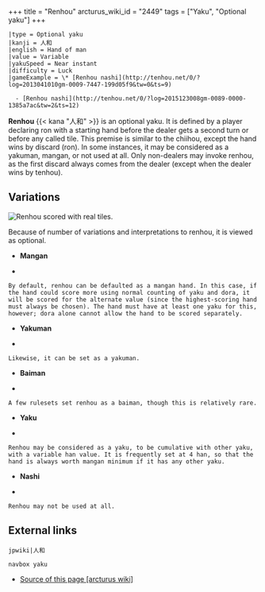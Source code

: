 +++
title = "Renhou"
arcturus_wiki_id = "2449"
tags = ["Yaku", "Optional yaku"]
+++

```yaku
|type = Optional yaku
|kanji = 人和
|english = Hand of man
|value = Variable
|yakuSpeed = Near instant
|difficulty = Luck
|gameExample = \* [Renhou nashi](http://tenhou.net/0/?log=2013041010gm-0009-7447-199d05f9&tw=0&ts=9)

  - [Renhou nashi](http://tenhou.net/0/?log=2015123008gm-0089-0000-1385a7ac&tw=2&ts=12)

```

**Renhou** {{< kana "人和" >}} is an optional yaku. It is defined by a player declaring ron with a
starting hand before the dealer gets a second turn or before any called tile. This premise is
similar to the chiihou, except the hand wins by discard (ron). In some instances, it may be
considered as a yakuman, mangan, or not used at all. Only non-dealers may invoke renhou, as the
first discard always comes from the dealer (except when the dealer wins by tenhou).

## Variations

![Renhou scored with real tiles.](Renhou_senechal_20150719_185614.jpg "Renhou scored with real tiles.")

Because of number of variations and interpretations to renhou, it is viewed as optional.

- **Mangan**

<!-- end list -->

-


    By default, renhou can be defaulted as a mangan hand. In this case, if the hand could score more using normal counting of yaku and dora, it will be scored for the alternate value (since the highest-scoring hand must always be chosen). The hand must have at least one yaku for this, however; dora alone cannot allow the hand to be scored separately.

<!-- end list -->

- **Yakuman**

<!-- end list -->

-


    Likewise, it can be set as a yakuman.

<!-- end list -->

- **Baiman**

<!-- end list -->

-


    A few rulesets set renhou as a baiman, though this is relatively rare.

<!-- end list -->

- **Yaku**

<!-- end list -->

-


    Renhou may be considered as a yaku, to be cumulative with other yaku, with a variable han value. It is frequently set at 4 han, so that the hand is always worth mangan minimum if it has any other yaku.

<!-- end list -->

- **Nashi**

<!-- end list -->

-


    Renhou may not be used at all.

## External links

`jpwiki|人和`

`navbox yaku`

- [Source of this page [arcturus wiki]](http://arcturus.su/wiki/Renhou)
